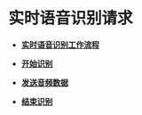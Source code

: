 # 实时语音识别请求<a name="sis_03_0029"></a>

-   **[实时语音识别工作流程](实时语音识别工作流程.md)**  

-   **[开始识别](开始识别.md)**  

-   **[发送音频数据](发送音频数据.md)**  

-   **[结束识别](结束识别.md)**  


